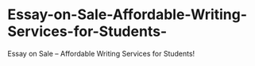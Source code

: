 # Essay-on-Sale-Affordable-Writing-Services-for-Students-
Essay on Sale – Affordable Writing Services for Students!
